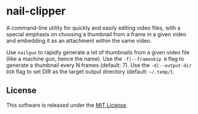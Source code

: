 # nail-clipper

A command-line utility for quickly and easily editing video files, with a special emphasis on
choosing a thumbnail from a frame in a given video and embedding it as an attachment within the
same video.

Use `nailgun` to rapidly generate a lot of thumbnails from a given video file (like a machine gun,
hence the name). Use the `-f|--frameskip N` flag to generate a thumbnail every N frames (default: 7).
Use the `-d|--output-dir DIR` flag to set DIR as the target output directory (default: `~/.temp/`).

## License
This software is released under the [MIT License](./LICENSE).
